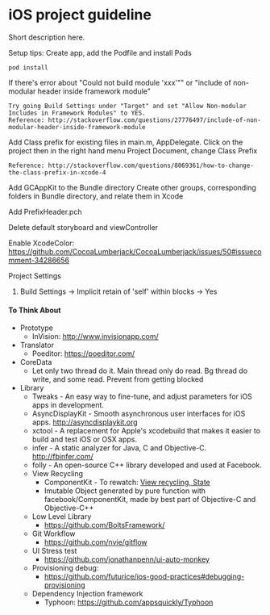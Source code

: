 # iOS project guideline
Short description here.

Setup tips:
Create app, add the Podfile and install Pods

    pod install

If there's error about "Could not build module 'xxx'"" or "include of non-modular header inside framework module"

    Try going Build Settings under "Target" and set "Allow Non-modular Includes in Framework Modules" to YES.
    Reference: http://stackoverflow.com/questions/27776497/include-of-non-modular-header-inside-framework-module

Add Class prefix for existing files in main.m, AppDelegate. Click on the project then in the right hand menu Project Document, change Class Prefix

    Reference: http://stackoverflow.com/questions/8069361/how-to-change-the-class-prefix-in-xcode-4

Add GCAppKit to the Bundle directory
Create other groups, corresponding folders in Bundle directory, and relate them in Xcode

Add PrefixHeader.pch

Delete default storyboard and viewController

Enable XcodeColor: https://github.com/CocoaLumberjack/CocoaLumberjack/issues/50#issuecomment-34286656

Project Settings
1. Build Settings -> Implicit retain of 'self' within blocks -> Yes




#### To Think About
- Prototype
  - InVision: http://www.invisionapp.com/
- Translator
  - Poeditor: https://poeditor.com/
- CoreData
  - Let only two thread do it. Main thread only do read. Bg thread do write, and some read. Prevent from getting blocked
- Library
  - Tweaks - An easy way to fine-tune, and adjust parameters for iOS apps in development.
  - AsyncDisplayKit - Smooth asynchronous user interfaces for iOS apps. http://asyncdisplaykit.org
  - xctool - A replacement for Apple's xcodebuild that makes it easier to build and test iOS or OSX apps.
  - infer - A static analyzer for Java, C and Objective-C. http://fbinfer.com/
  - folly - An open-source C++ library developed and used at Facebook.
  - View Recycling
    - ComponentKit - To rewatch: [View recycling, State](https://youtu.be/mLSeEoC6GjU?t=38m19s)
    - Imutable Object generated by pure function with facebook/ComponentKit, made by best part of Objective-C and Objective-C++
  - Low Level Library
    - https://github.com/BoltsFramework/
  - Git Workflow
    - https://github.com/nvie/gitflow
  - UI Stress test
    - https://github.com/jonathanpenn/ui-auto-monkey
  - Provisioning debug:
    - https://github.com/futurice/ios-good-practices#debugging-provisioning
  - Dependency Injection framework
    - Typhoon: https://github.com/appsquickly/Typhoon










